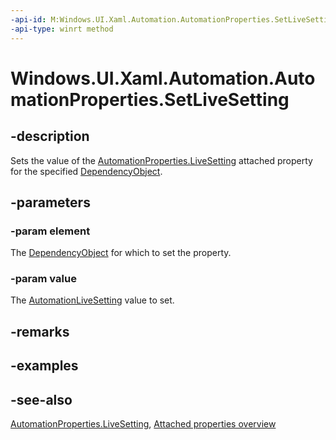 ```yaml
---
-api-id: M:Windows.UI.Xaml.Automation.AutomationProperties.SetLiveSetting(Windows.UI.Xaml.DependencyObject,Windows.UI.Xaml.Automation.Peers.AutomationLiveSetting)
-api-type: winrt method
---
```


<!-- Method syntax
public void SetLiveSetting(Windows.UI.Xaml.DependencyObject element, Windows.UI.Xaml.Automation.Peers.AutomationLiveSetting value)
-->

# Windows.UI.Xaml.Automation.AutomationProperties.SetLiveSetting

## -description
Sets the value of the [AutomationProperties.LiveSetting](automationproperties_livesetting.md) attached property for the specified [DependencyObject](../windows.ui.xaml/dependencyobject.md).



## -parameters
### -param element
The [DependencyObject](../windows.ui.xaml/dependencyobject.md) for which to set the property.

### -param value
The [AutomationLiveSetting](../windows.ui.xaml.automation.peers/automationlivesetting.md) value to set.

## -remarks

## -examples

## -see-also

[AutomationProperties.LiveSetting](automationproperties_livesetting.md), [Attached properties overview](/windows/uwp/xaml-platform/attached-properties-overview)
